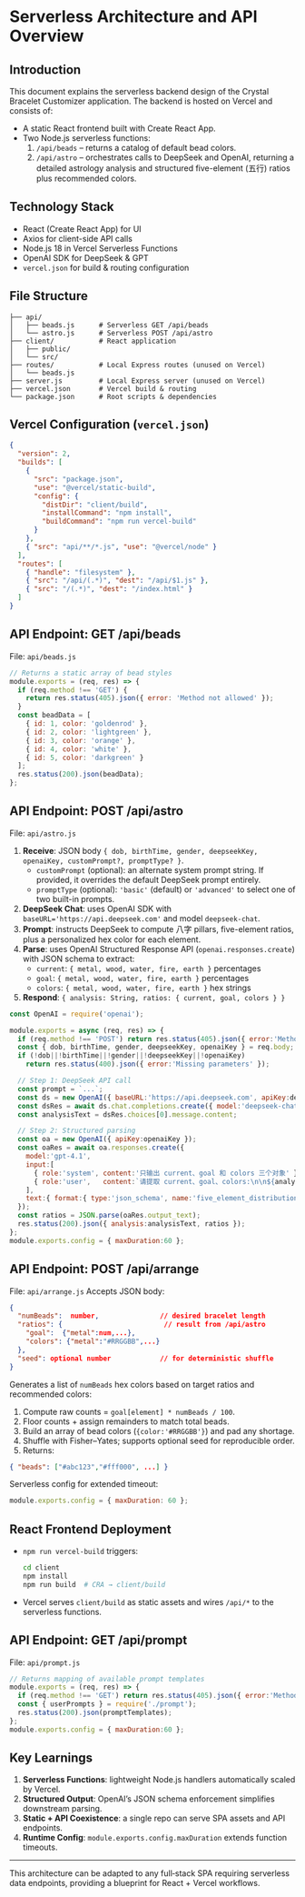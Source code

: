 # Serverless Architecture and API Overview

## Introduction
This document explains the serverless backend design of the Crystal Bracelet Customizer application. The backend is hosted on Vercel and consists of:
- A static React frontend built with Create React App.
- Two Node.js serverless functions:
  1. `/api/beads` – returns a catalog of default bead colors.
  2. `/api/astro` – orchestrates calls to DeepSeek and OpenAI, returning a detailed astrology analysis and structured five-element (五行) ratios plus recommended colors.

## Technology Stack
- React (Create React App) for UI
- Axios for client-side API calls
- Node.js 18 in Vercel Serverless Functions
- OpenAI SDK for DeepSeek & GPT
- `vercel.json` for build & routing configuration

## File Structure
```
├── api/
│   ├── beads.js      # Serverless GET /api/beads
│   └── astro.js      # Serverless POST /api/astro
├── client/           # React application
│   ├── public/
│   └── src/
├── routes/           # Local Express routes (unused on Vercel)
│   └── beads.js
├── server.js         # Local Express server (unused on Vercel)
├── vercel.json       # Vercel build & routing
└── package.json      # Root scripts & dependencies
```

## Vercel Configuration (`vercel.json`)
```json
{
  "version": 2,
  "builds": [
    {
      "src": "package.json",
      "use": "@vercel/static-build",
      "config": {
        "distDir": "client/build",
        "installCommand": "npm install",
        "buildCommand": "npm run vercel-build"
      }
    },
    { "src": "api/**/*.js", "use": "@vercel/node" }
  ],
  "routes": [
    { "handle": "filesystem" },
    { "src": "/api/(.*)", "dest": "/api/$1.js" },
    { "src": "/(.*)", "dest": "/index.html" }
  ]
}
```

## API Endpoint: GET /api/beads
File: `api/beads.js`
```js
// Returns a static array of bead styles
module.exports = (req, res) => {
  if (req.method !== 'GET') {
    return res.status(405).json({ error: 'Method not allowed' });
  }
  const beadData = [
    { id: 1, color: 'goldenrod' },
    { id: 2, color: 'lightgreen' },
    { id: 3, color: 'orange' },
    { id: 4, color: 'white' },
    { id: 5, color: 'darkgreen' }
  ];
  res.status(200).json(beadData);
};
```

## API Endpoint: POST /api/astro
File: `api/astro.js`
1. **Receive**: JSON body `{ dob, birthTime, gender, deepseekKey, openaiKey, customPrompt?, promptType? }`.
   - `customPrompt` (optional): an alternate system prompt string. If provided, it overrides the default DeepSeek prompt entirely.
   - `promptType` (optional): `'basic'` (default) or `'advanced'` to select one of two built-in prompts.
2. **DeepSeek Chat**: uses OpenAI SDK with `baseURL='https://api.deepseek.com'` and model `deepseek-chat`.
3. **Prompt**: instructs DeepSeek to compute 八字 pillars, five-element ratios, plus a personalized hex color for each element.
4. **Parse**: uses OpenAI Structured Response API (`openai.responses.create`) with JSON schema to extract:
   - `current`: `{ metal, wood, water, fire, earth }` percentages
   - `goal`: `{ metal, wood, water, fire, earth }` percentages
   - `colors`: `{ metal, wood, water, fire, earth }` hex strings
5. **Respond**: `{ analysis: String, ratios: { current, goal, colors } }`
```js
const OpenAI = require('openai');

module.exports = async (req, res) => {
  if (req.method !== 'POST') return res.status(405).json({ error:'Method Not Allowed' });
  const { dob, birthTime, gender, deepseekKey, openaiKey } = req.body;
  if (!dob||!birthTime||!gender||!deepseekKey||!openaiKey)
    return res.status(400).json({ error:'Missing parameters' });

  // Step 1: DeepSeek API call
  const prompt = `...`;
  const ds = new OpenAI({ baseURL:'https://api.deepseek.com', apiKey:deepseekKey });
  const dsRes = await ds.chat.completions.create({ model:'deepseek-chat', messages:[{role:'system',content:prompt}] });
  const analysisText = dsRes.choices[0].message.content;

  // Step 2: Structured parsing
  const oa = new OpenAI({ apiKey:openaiKey });
  const oaRes = await oa.responses.create({
    model:'gpt-4.1',
    input:[
      { role:'system', content:'只输出 current、goal 和 colors 三个对象' },
      { role:'user',   content:`请提取 current、goal、colors:\n\n${analysisText}` }
    ],
    text:{ format:{ type:'json_schema', name:'five_element_distribution', schema:{/* ... */} }}
  });
  const ratios = JSON.parse(oaRes.output_text);
  res.status(200).json({ analysis:analysisText, ratios });
};
module.exports.config = { maxDuration:60 };
```

## API Endpoint: POST /api/arrange
File: `api/arrange.js`
Accepts JSON body:
```json
{
  "numBeads":  number,               // desired bracelet length
  "ratios": {                         // result from /api/astro
    "goal":  {"metal":num,...},
    "colors": {"metal":"#RRGGBB",...}
  },
  "seed": optional number            // for deterministic shuffle
}
```
Generates a list of `numBeads` hex colors based on target ratios and recommended colors:
1. Compute raw counts = `goal[element] * numBeads / 100`.
2. Floor counts + assign remainders to match total beads.
3. Build an array of bead colors (`{color:'#RRGGBB'}`) and pad any shortage.
4. Shuffle with Fisher–Yates; supports optional seed for reproducible order.
5. Returns:
```json
{ "beads": ["#abc123","#fff000", ...] }
```
Serverless config for extended timeout:
```js
module.exports.config = { maxDuration: 60 };
```

## React Frontend Deployment
- `npm run vercel-build` triggers:
  ```bash
  cd client
  npm install
  npm run build  # CRA → client/build
  ```
- Vercel serves `client/build` as static assets and wires `/api/*` to the serverless functions.

## API Endpoint: GET /api/prompt
File: `api/prompt.js`
```js
// Returns mapping of available prompt templates
module.exports = (req, res) => {
  if (req.method !== 'GET') return res.status(405).json({ error:'Method Not Allowed' });
  const { userPrompts } = require('./prompt');
  res.status(200).json(promptTemplates);
};
module.exports.config = { maxDuration:60 };
```

## Key Learnings
1. **Serverless Functions**: lightweight Node.js handlers automatically scaled by Vercel.
2. **Structured Output**: OpenAI’s JSON schema enforcement simplifies downstream parsing.
3. **Static + API Coexistence**: a single repo can serve SPA assets and API endpoints.
4. **Runtime Config**: `module.exports.config.maxDuration` extends function timeouts.

---
This architecture can be adapted to any full‑stack SPA requiring serverless data endpoints, providing a blueprint for React + Vercel workflows.